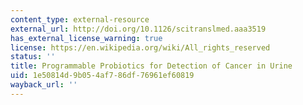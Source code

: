 ```yaml
---
content_type: external-resource
external_url: http://doi.org/10.1126/scitranslmed.aaa3519
has_external_license_warning: true
license: https://en.wikipedia.org/wiki/All_rights_reserved
status: ''
title: Programmable Probiotics for Detection of Cancer in Urine
uid: 1e50814d-9b05-4af7-86df-76961ef60819
wayback_url: ''
---
```

